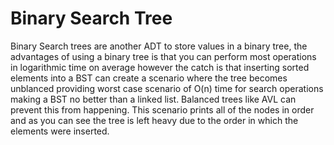 # Binary Search Tree

Binary Search trees are another ADT to store values in a binary tree, the advantages of using a binary tree is that 
you can perform most operations in logarithmic time on average however the catch is that inserting sorted elements into
a BST can create a scenario where the tree becomes unblanced providing worst case scenario of O(n) time for search
operations making a BST no better than a linked list. Balanced trees like AVL can prevent this from happening. This
scenario prints all of the nodes in order and as you can see the tree is left heavy due to the order in which the
elements were inserted.
